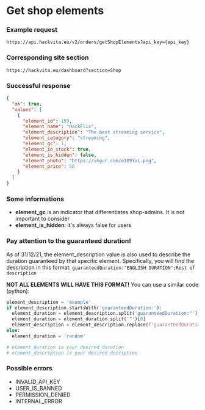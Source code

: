# Get shop elements

### Example request

`https://api.hackvita.eu/v2/orders/getShopElements?api_key={api_key}`

### Corresponding site section

`https://hackvita.eu/dashboard?section=Shop`

### Successful response

```json
{
  "ok": true,
  "values": [
    {
      "element_id": 159,
      "element_name": "HackFlix",
      "element_description": "The best streaming service",
      "element_category": "streaming",
      "element_gc": 1,
      "element_in_stock": true,
      "element_is_hidden": false,
      "element_photo": "https://imgur.com/o109YvL.png",
      "element_price": 50
    }
  ]
}
```

### Some informations

* **element_gc** is an indicator that differentiates shop-admins. It is not important to consider
* **element_is_hidden**: it's always false for users

### Pay attention to the guaranteed duration!

As of 31/12/21, the element_description value is also used to describe the duration guaranteed by that specific element. Specifically, you will find the description in this format:
```guaranteedDuration:"ENGLISH DURATION";Rest of description```

**NOT ALL ELEMENTS WILL HAVE THIS FORMAT!** You can use a similar code (python):

```python
element_description = 'example'
if element_description.startsWith('guaranteedDuration:'):
  element_duration = element_description.split('guaranteedDuration:"')[1]
  element_duration = element_duration.split('"')[0]
  element_description = element_description.replace(f'guaranteedDuration:"{element_duration}";', '')
else:
  element_duration = 'random'

# element_duration is your desired duration
# element_description is your desired decription
```

### Possible errors

* INVALID_API_KEY
* USER_IS_BANNED
* PERMISSION_DENIED
* INTERNAL_ERROR